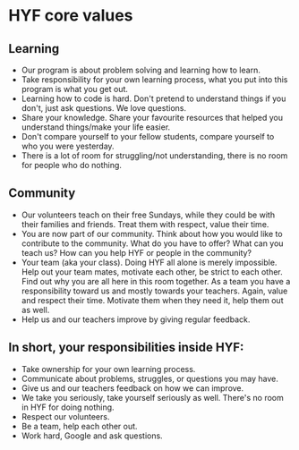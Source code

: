 # HYF core values

## Learning
* Our program is about problem solving and learning how to learn.
* Take responsibility for your own learning process, what you put into this program is what you get out.
* Learning how to code is hard. Don't pretend to understand things if you don't, just ask questions. We love questions. 
* Share your knowledge. Share your favourite resources that helped you understand things/make your life easier. 
* Don't compare yourself to your fellow students, compare yourself to who you were yesterday.
* There is a lot of room for struggling/not understanding, there is no room for people who do nothing.

## Community
* Our volunteers teach on their free Sundays, while they could be with their families and friends. Treat them with respect, value their time. 
* You are now part of our community. Think about how you would like to contribute to the community. What do you have to offer? What can you teach us? How can you help HYF or people in the community? 
* Your team (aka your class).  Doing HYF all alone is merely impossible. Help out your team mates, motivate each other, be strict to each other. Find out why you are all here in this room together. As a team you have a responsibility toward us and mostly towards your teachers. Again, value and respect their time. Motivate them when they need it, help them out as well.
* Help us and our teachers improve by giving regular feedback.

## In short, your responsibilities inside HYF:
* Take ownership for your own learning process. 
* Communicate about problems, struggles, or questions you may have. 
* Give us and our teachers feedback on how we can improve.
* We take you seriously, take yourself seriously as well. There's no room in HYF for doing nothing. 
* Respect our volunteers. 
* Be a team, help each other out.
* Work hard, Google and ask questions.
